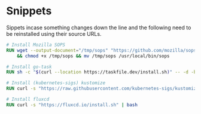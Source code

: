 # Snippets

Sippets incase something changes down the line and the following need to be reinstalled using their source URLs.


```dockerfile
# Install Mozilla SOPS
RUN wget --output-document="/tmp/sops" "https://github.com/mozilla/sops/releases/download/v3.7.3/sops-v3.7.3.linux.amd64" \
    && chmod +x /tmp/sops && mv /tmp/sops /usr/local/bin/sops

# Install go-task
RUN sh -c "$(curl --location https://taskfile.dev/install.sh)" -- -d -b /usr/local/bin

# Install (kubernetes-sigs) kustomize
RUN curl -s "https://raw.githubusercontent.com/kubernetes-sigs/kustomize/master/hack/install_kustomize.sh"  | bash

# Install fluxcd
RUN curl -s "https://fluxcd.io/install.sh" | bash
```